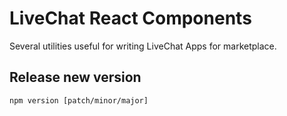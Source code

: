 # LiveChat React Components

Several utilities useful for writing LiveChat Apps for marketplace.

## Release new version
`npm version [patch/minor/major]`